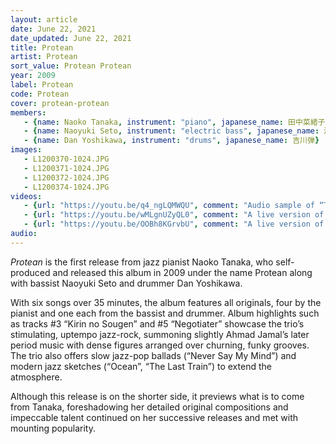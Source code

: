 ```yaml
---
layout: article
date: June 22, 2021
date_updated: June 22, 2021
title: Protean
artist: Protean
sort_value: Protean Protean
year: 2009
label: Protean
code: Protean
cover: protean-protean
members:
   - {name: Naoko Tanaka, instrument: "piano", japanese_name: 田中菜緒子, url: "http://tanakanaoko.com/"}
   - {name: Naoyuki Seto, instrument: "electric bass", japanese_name: 瀬戸尚幸}
   - {name: Dan Yoshikawa, instrument: "drums", japanese_name: 吉川弾}
images:
   - L1200370-1024.JPG
   - L1200371-1024.JPG
   - L1200372-1024.JPG
   - L1200374-1024.JPG
videos: 
   - {url: "https://youtu.be/q4_ngLQMWQU", comment: "Audio sample of “The Last Train”, the final track on this album"}
   - {url: "https://youtu.be/wMLgnUZyQL0", comment: "A live version of “Negotiater”, track five on this album"}
   - {url: "https://youtu.be/OOBh8KGrvbU", comment: "A live version of “Kirin No Sougen”, track three on this album"}
audio:
---
```

*Protean* is the first release from jazz pianist Naoko Tanaka, who self-produced and released this album in 2009 under the name Protean along with bassist Naoyuki Seto and drummer Dan Yoshikawa.

With six songs over 35 minutes, the album features all originals, four by the pianist and one each from the bassist and drummer. Album highlights such as tracks #3 “Kirin no Sougen” and #5 “Negotiater” showcase the trio’s stimulating, uptempo jazz-rock, summoning slightly Ahmad Jamal’s later period music with dense figures arranged over churning, funky grooves. The trio also offers slow jazz-pop ballads (“Never Say My Mind”) and modern jazz sketches (“Ocean”, “The Last Train”) to extend the atmosphere.

Although this release is on the shorter side, it previews what is to come from Tanaka, foreshadowing her detailed original compositions and impeccable talent continued on her successive releases and met with mounting popularity.
